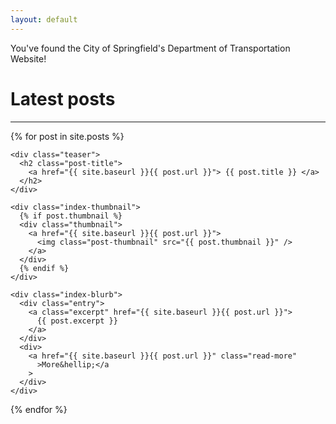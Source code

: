 ```yaml
---
layout: default
---
```


You've found the City of Springfield's Department of Transportation Website!

# Latest posts

---

<div class="posts">

  {% for post in site.posts %}
  <div class="post">

    <div class="teaser">
      <h2 class="post-title">
        <a href="{{ site.baseurl }}{{ post.url }}"> {{ post.title }} </a>
      </h2>
    </div>

    <div class="index-thumbnail">
      {% if post.thumbnail %}
      <div class="thumbnail">
        <a href="{{ site.baseurl }}{{ post.url }}">
          <img class="post-thumbnail" src="{{ post.thumbnail }}" />
        </a>
      </div>
      {% endif %}
    </div>

    <div class="index-blurb">
      <div class="entry">
        <a class="excerpt" href="{{ site.baseurl }}{{ post.url }}">
          {{ post.excerpt }}
        </a>
      </div>
      <div>
        <a href="{{ site.baseurl }}{{ post.url }}" class="read-more"
          >More&hellip;</a
        >
      </div>
    </div>
  </div>
  {% endfor %}
</div>
